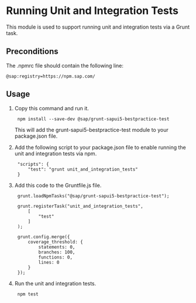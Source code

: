 # Running Unit and Integration Tests
This module is used to support running unit and integration tests via a Grunt task.

## Preconditions
The .npmrc file should contain the following line:

    @sap:registry=https://npm.sap.com/

## Usage
1. Copy this command and run it. 

        npm install --save-dev @sap/grunt-sapui5-bestpractice-test
   This will add the grunt-sapui5-bestpractice-test module to your package.json file.
2. Add the following script to your package.json file to enable running the unit and integration tests via npm.

        "scripts": {
            "test": "grunt unit_and_integration_tests"
        }
3. Add this code to the Gruntfile.js file.

        grunt.loadNpmTasks("@sap/grunt-sapui5-bestpractice-test");
        
        grunt.registerTask("unit_and_integration_tests", 
            [
                "test"
            ]
        );
        
        grunt.config.merge({
            coverage_threshold: {
                statements: 0,
                branches: 100,
                functions: 0,
                lines: 0
            }
        });
4. Run the unit and integration tests.

        npm test
